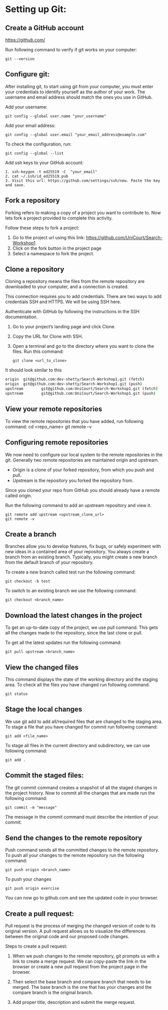 # Setting up Git:

## Create a GitHub account

https://github.com/

Run following command to verify if git works on your computer:

    git --version

## Configure git:

After installing git, to start using git from your computer, you must enter your credentials to identify
yourself as the author of your work. The username and email address should match the ones
you use in GitHub.

Add your username:

    git config --global user.name "your_username"

Add your email address:

    git config --global user.email "your_email_address@example.com"

To check the configuration, run:

    git config --global --list

Add ssh keys to your GitHub account:

    1. ssh-keygen -t ed25519 -C  "your_email"
    2. cat ~/.ssh/id_ed25519.pub
    3. Visit this url: https://github.com/settings/ssh/new. Paste the key and save.

## Fork a repository

Forking refers to making a copy of a project you want to contribute to.
Now lets fork a project provided to complete this activity.

Follow these steps to fork a project:

1. Go to the project url using this link: https://github.com/UniCourt/Search-Workshop1
2. Click on the fork button in the project page
3. Select a namespace to fork the project.

## Clone a repository

Cloning a repository means the files from the remote repository are downloaded to your computer,
and a connection is created.

This connection requires you to add credentials. There are two ways to add credentials SSH and HTTPS.
We will be using SSH here.

Authenticate with GitHub by following the instructions in the SSH documentation.

1.  Go to your project’s landing page and click Clone.
2.  Copy the URL for Clone with SSH.
3.  Open a terminal and go to the directory where you want to clone the files. Run this command:

        git clone <url_to_clone>

It should look similar to this

```bash
origin  git@github.com:dev-shetty/Search-Workshop1.git (fetch)
origin  git@github.com:dev-shetty/Search-Workshop1.git (push)
upstream        git@github.com:UniCourt/Search-Workshop1.git (fetch)
upstream        git@github.com:UniCourt/Search-Workshop1.git (push)
```

## View your remote repositories

To view the remote repositories that you have added, run following command:
cd <repo_name>
git remote -v

## Configuring remote repositories

We now need to configure our local system to the remote repositories in the git.
Generally two remote repositories are maintained origin and upstream.

- Origin is a clone of your forked repository, from which you push and pull.
- Upstream is the repository you forked the repository from.

Since you cloned your repo from GitHub you should already have a remote called origin.

Run the following command to add an upstream repository and view it.

    git remote add upstream <upstream_clone_url>
    git remote -v

## Create a branch

Branches allow you to develop features, fix bugs, or safely experiment with new ideas in a
contained area of your repository. You always create a branch from an existing branch. Typically,
you might create a new branch from the default branch of your repository.

To create a new branch called test run the following command:

    git checkout -b test

To switch to an existing branch we use the following command:

    git checkout <branch_name>

## Download the latest changes in the project

To get an up-to-date copy of the project, we use pull command. This gets all the changes
made to the repository, since the last clone or pull.

To get all the latest updates run the following command:

    git pull upstream <branch_name>

## View the changed files

This command displays the state of the working directory and the staging area.
To check all the files you have changed run following command.

    git status

## Stage the local changes

We use git add to add all/required files that are changed to the staging area.
To stage a file that you have changed for commit run following command:

    git add <file_name>

To stage all files in the current directory and subdirectory, we can use following command:

    git add .

## Commit the staged files:

The git commit command creates a snapshot of all the staged changes in the project history.
Now to commit all the changes that are made run the following command:

    git commit -m "message"

The message in the commit command must describe the intention of your commit.

## Send the changes to the remote repository

Push command sends all the committed changes to the remote repository. To push all your changes to the remote repository run the following command:

    git push origin <branch_name>

To push your changes

    git push origin exercise

You can now go to github.com and see the updated code in your browser.

## Create a pull request:

Pull request is the process of merging the changed version of code to its original version. A pull request allows us to visualize the differences between the original code and our proposed code changes.

Steps to create a pull request:

1. When we push changes to the remote repository, git prompts us with a link to create a merge request. We can copy-paste the link in the browser or create a new pull request from the project page in the browser.

2. Then select the base branch and compare branch that needs to be merged. The base branch is the one that has your changes and the compare branch is the original branch.

3. Add proper title, description and submit the merge request.

